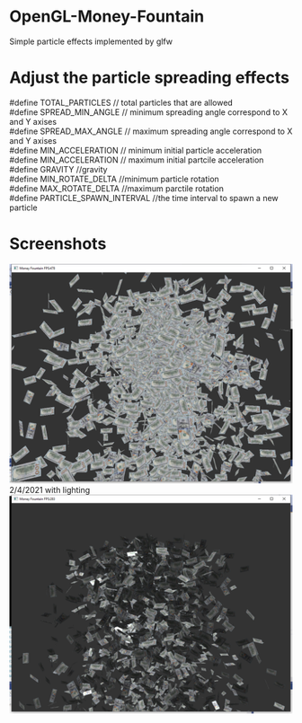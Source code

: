 # OpenGL-Money-Fountain
Simple particle effects implemented by glfw

# Adjust the particle spreading effects
#define TOTAL_PARTICLES // total particles that are allowed  
#define SPREAD_MIN_ANGLE // minimum spreading angle correspond to X and Y axises  
#define SPREAD_MAX_ANGLE // maximum spreading angle correspond to X and Y axises  
#define MIN_ACCELERATION // minimum initial particle acceleration   
#define MIN_ACCELERATION // maximum initial partcile acceleration  
#define GRAVITY //gravity  
#define MIN_ROTATE_DELTA //minimum particle rotation  
#define MAX_ROTATE_DELTA //maximum parctile rotation  
#define PARTICLE_SPAWN_INTERVAL //the time interval to spawn a new particle  
  
# Screenshots
![Screenshot](image.bmp)
2/4/2021 with lighting
![Screenshot](image1.bmp)
